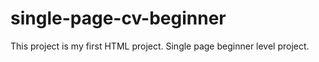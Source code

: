 # single-page-cv-beginner
This project is my first HTML project. Single page beginner level project.
